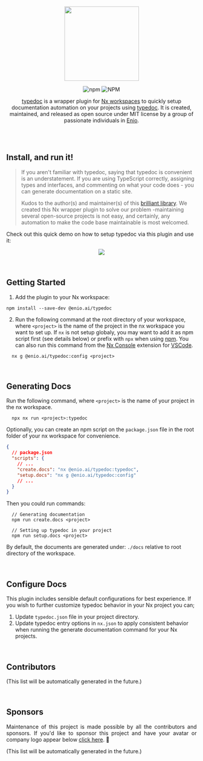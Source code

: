 <br>

<p align="center">
  <img width="197" src="https://github.com/enio-ireland/enio/blob/develop/images/typedoc-nx-plugin.png?raw=true">
</p>

<p align="center">
  <img alt="npm" src="https://img.shields.io/npm/v/@enio.ai/typedoc?style=flat-square">
  <img alt="NPM" src="https://img.shields.io/npm/l/@enio.ai/typedoc?style=flat-square">
</p>

<p align="center">
  <a href="https://github.com/enio-ireland/enio/tree/develop/packages/typedoc">typedoc</a> is a wrapper plugin for <a href="https://nx.dev">Nx workspaces</a> to quickly setup documentation automation on your projects using <a href="https://www.npmjs.com/package/typedoc">typedoc</a>. It is created, maintained, and released as open source under MIT license by a group of passionate individuals in <a href="https://github.com/enio-ireland/enio">Enio</a>.
</p>

<br>
<br>

## Install, and run it!

> If you aren't familiar with typedoc, saying that typedoc is convenient is an understatement. If you are using TypeScript correctly, assigning types and interfaces, and commenting on what your code does - you can generate documentation on a static site.
>
> Kudos to the author(s) and maintainer(s) of this [brilliant library](https://typedoc.org). We created this Nx wrapper plugin to solve our problem -maintaining several open-source projects is not easy, and certainly, any automation to make the code base maintainable is most welcomed.

Check out this quick demo on how to setup typedoc via this plugin and use it:

<p align="center">
  <img src="https://github.com/enio-ireland/enio/blob/develop/images/typedoc-demo.gif?raw=true">
</p>

<br>

## Getting Started

1. Add the plugin to your Nx workspace:

```shell script
npm install --save-dev @enio.ai/typedoc
```

2. Run the following command at the root directory of your workspace, where `<project>` is the name of the project in the nx workspace you want to set up. If `nx` is not setup globaly, you may want to add it as npm script first (see details below) or prefix with `npx` when using [npm](https://npmjs.com). You can also run this command from the [Nx Console](https://marketplace.visualstudio.com/items?itemName=nrwl.angular-console) extension for [VSCode](https://code.visualstudio.com).

```shell script
  nx g @enio.ai/typedoc:config <project>
```

<br>

## Generating Docs

Run the following command, where `<project>` is the name of your project in the nx workspace.

```shell script
  npx nx run <project>:typedoc
```

Optionally, you can create an npm script on the `package.json` file in the root folder of your nx workspace for convenience.

```json
{
  // package.json
  "scripts": {
    // ...
    "create.docs": "nx @enio.ai/typedoc:typedoc",
    "setup.docs": "nx g @enio.ai/typedoc:config"
    // ...
  }
}
```

Then you could run commands:

```shell script
  // Generating documentation
  npm run create.docs <project>

  // Setting up typedoc in your project
  npm run setup.docs <project>
```

By default, the documents are generated under: `./docs` relative to root directory of the workspace.

<br>

## Configure Docs

This plugin includes sensible default configurations for best experience.
If you wish to further customize typedoc behavior in your Nx project you can;

1. Update `typedoc.json` file in your project directory.
2. Update typedoc entry options in `nx.json` to apply consistent behavior when running the generate documentation command for your Nx projects.

<br>

## Contributors

(This list will be automatically generated in the future.)

<br>

## Sponsors

<p style="text-align: justify">
  Maintenance of this project is made possible by all the contributors and sponsors. If you'd like to sponsor this project and have your avatar or company logo appear below <a href="https://github.com/sponsors/enio-ireland">click here</a>. 💖
</p>

(This list will be automatically generated in the future.)
